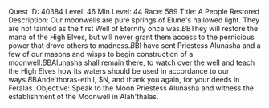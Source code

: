Quest ID: 40384
Level: 46
Min Level: 44
Race: 589
Title: A People Restored
Description: Our moonwells are pure springs of Elune's hallowed light. They are not tainted as the first Well of Eternity once was.$B$BThey will restore the mana of the High Elves, but will never grant them access to the pernicious power that drove others to madness.$B$BI have sent Priestess Alunasha and a few of our masons and wisps to begin construction of a moonwell.$B$BAlunasha shall remain there, to watch over the well and teach the High Elves how its waters should be used in accordance to our ways.$B$BAnde'thoras-ethil, $N, and thank you again, for your deeds in Feralas.
Objective: Speak to the Moon Priestess Alunasha and witness the establishment of the Moonwell in Alah'thalas.
